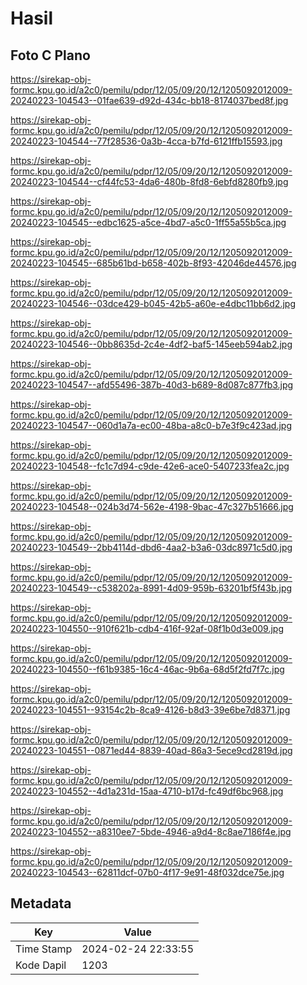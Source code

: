 # Hasil

## Foto C Plano

https://sirekap-obj-formc.kpu.go.id/a2c0/pemilu/pdpr/12/05/09/20/12/1205092012009-20240223-104543--01fae639-d92d-434c-bb18-8174037bed8f.jpg

https://sirekap-obj-formc.kpu.go.id/a2c0/pemilu/pdpr/12/05/09/20/12/1205092012009-20240223-104544--77f28536-0a3b-4cca-b7fd-6121ffb15593.jpg

https://sirekap-obj-formc.kpu.go.id/a2c0/pemilu/pdpr/12/05/09/20/12/1205092012009-20240223-104544--cf44fc53-4da6-480b-8fd8-6ebfd8280fb9.jpg

https://sirekap-obj-formc.kpu.go.id/a2c0/pemilu/pdpr/12/05/09/20/12/1205092012009-20240223-104545--edbc1625-a5ce-4bd7-a5c0-1ff55a55b5ca.jpg

https://sirekap-obj-formc.kpu.go.id/a2c0/pemilu/pdpr/12/05/09/20/12/1205092012009-20240223-104545--685b61bd-b658-402b-8f93-42046de44576.jpg

https://sirekap-obj-formc.kpu.go.id/a2c0/pemilu/pdpr/12/05/09/20/12/1205092012009-20240223-104546--03dce429-b045-42b5-a60e-e4dbc11bb6d2.jpg

https://sirekap-obj-formc.kpu.go.id/a2c0/pemilu/pdpr/12/05/09/20/12/1205092012009-20240223-104546--0bb8635d-2c4e-4df2-baf5-145eeb594ab2.jpg

https://sirekap-obj-formc.kpu.go.id/a2c0/pemilu/pdpr/12/05/09/20/12/1205092012009-20240223-104547--afd55496-387b-40d3-b689-8d087c877fb3.jpg

https://sirekap-obj-formc.kpu.go.id/a2c0/pemilu/pdpr/12/05/09/20/12/1205092012009-20240223-104547--060d1a7a-ec00-48ba-a8c0-b7e3f9c423ad.jpg

https://sirekap-obj-formc.kpu.go.id/a2c0/pemilu/pdpr/12/05/09/20/12/1205092012009-20240223-104548--fc1c7d94-c9de-42e6-ace0-5407233fea2c.jpg

https://sirekap-obj-formc.kpu.go.id/a2c0/pemilu/pdpr/12/05/09/20/12/1205092012009-20240223-104548--024b3d74-562e-4198-9bac-47c327b51666.jpg

https://sirekap-obj-formc.kpu.go.id/a2c0/pemilu/pdpr/12/05/09/20/12/1205092012009-20240223-104549--2bb4114d-dbd6-4aa2-b3a6-03dc8971c5d0.jpg

https://sirekap-obj-formc.kpu.go.id/a2c0/pemilu/pdpr/12/05/09/20/12/1205092012009-20240223-104549--c538202a-8991-4d09-959b-63201bf5f43b.jpg

https://sirekap-obj-formc.kpu.go.id/a2c0/pemilu/pdpr/12/05/09/20/12/1205092012009-20240223-104550--910f621b-cdb4-416f-92af-08f1b0d3e009.jpg

https://sirekap-obj-formc.kpu.go.id/a2c0/pemilu/pdpr/12/05/09/20/12/1205092012009-20240223-104550--f61b9385-16c4-46ac-9b6a-68d5f2fd7f7c.jpg

https://sirekap-obj-formc.kpu.go.id/a2c0/pemilu/pdpr/12/05/09/20/12/1205092012009-20240223-104551--93154c2b-8ca9-4126-b8d3-39e6be7d8371.jpg

https://sirekap-obj-formc.kpu.go.id/a2c0/pemilu/pdpr/12/05/09/20/12/1205092012009-20240223-104551--0871ed44-8839-40ad-86a3-5ece9cd2819d.jpg

https://sirekap-obj-formc.kpu.go.id/a2c0/pemilu/pdpr/12/05/09/20/12/1205092012009-20240223-104552--4d1a231d-15aa-4710-b17d-fc49df6bc968.jpg

https://sirekap-obj-formc.kpu.go.id/a2c0/pemilu/pdpr/12/05/09/20/12/1205092012009-20240223-104552--a8310ee7-5bde-4946-a9d4-8c8ae7186f4e.jpg

https://sirekap-obj-formc.kpu.go.id/a2c0/pemilu/pdpr/12/05/09/20/12/1205092012009-20240223-104543--62811dcf-07b0-4f17-9e91-48f032dce75e.jpg


## Metadata

| Key        | Value               |
| ---------- | ------------------- |
| Time Stamp | 2024-02-24 22:33:55 |
| Kode Dapil | 1203                |



